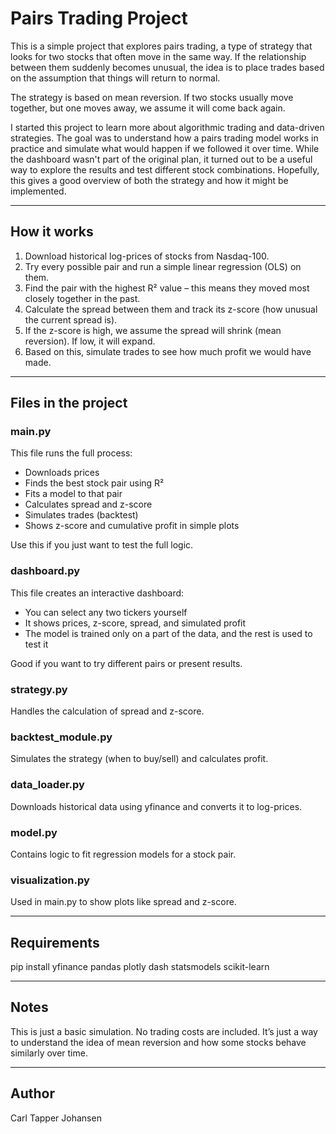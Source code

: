 # Pairs Trading Project


This is a simple project that explores pairs trading, a type of strategy that looks for two stocks that often move in the same way. If the relationship between them suddenly becomes unusual, the idea is to place trades based on the assumption that things will return to normal.

The strategy is based on mean reversion. If two stocks usually move together, but one moves away, we assume it will come back again.

I started this project to learn more about algorithmic trading and data-driven strategies. The goal was to understand how a pairs trading model works in practice and simulate what would happen if we followed it over time. While the dashboard wasn't part of the original plan, it turned out to be a useful way to explore the results and test different stock combinations. Hopefully, this gives a good overview of both the strategy and how it might be implemented.

---

## How it works

1. Download historical log-prices of stocks from Nasdaq-100.
2. Try every possible pair and run a simple linear regression (OLS) on them.
3. Find the pair with the highest R² value – this means they moved most closely together in the past.
4. Calculate the spread between them and track its z-score (how unusual the current spread is).
5. If the z-score is high, we assume the spread will shrink (mean reversion). If low, it will expand.
6. Based on this, simulate trades to see how much profit we would have made.

---

## Files in the project

### main.py
This file runs the full process:
- Downloads prices
- Finds the best stock pair using R²
- Fits a model to that pair
- Calculates spread and z-score
- Simulates trades (backtest)
- Shows z-score and cumulative profit in simple plots

Use this if you just want to test the full logic.

### dashboard.py
This file creates an interactive dashboard:
- You can select any two tickers yourself
- It shows prices, z-score, spread, and simulated profit
- The model is trained only on a part of the data, and the rest is used to test it

Good if you want to try different pairs or present results.

### strategy.py
Handles the calculation of spread and z-score.

### backtest_module.py
Simulates the strategy (when to buy/sell) and calculates profit.

### data_loader.py
Downloads historical data using yfinance and converts it to log-prices.

### model.py
Contains logic to fit regression models for a stock pair.

### visualization.py
Used in main.py to show plots like spread and z-score.

---

## Requirements

pip install yfinance pandas plotly dash statsmodels scikit-learn

---

## Notes
This is just a basic simulation. No trading costs are included. It’s just a way to understand the idea of mean reversion and how some stocks behave similarly over time.

---

## Author
Carl Tapper Johansen
